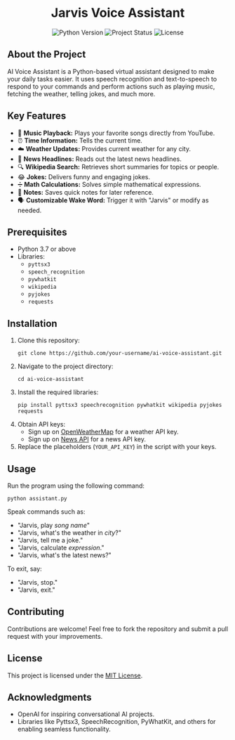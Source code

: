 <h1 align="center">Jarvis Voice Assistant</h1>
<p align="center">
    <img src="https://img.shields.io/badge/Python-3.7%2B-blue" alt="Python Version">
    <img src="https://img.shields.io/badge/Status-Active-brightgreen" alt="Project Status">
    <img src="https://img.shields.io/badge/License-MIT-orange" alt="License">
</p>

<h2>About the Project</h2>
<p>
    AI Voice Assistant is a Python-based virtual assistant designed to make your daily tasks easier. 
    It uses speech recognition and text-to-speech to respond to your commands and perform actions such as playing music, 
    fetching the weather, telling jokes, and much more.
</p>

<h2>Key Features</h2>
<ul>
    <li>🎵 <b>Music Playback:</b> Plays your favorite songs directly from YouTube.</li>
    <li>⏰ <b>Time Information:</b> Tells the current time.</li>
    <li>☁️ <b>Weather Updates:</b> Provides current weather for any city.</li>
    <li>📰 <b>News Headlines:</b> Reads out the latest news headlines.</li>
    <li>🔍 <b>Wikipedia Search:</b> Retrieves short summaries for topics or people.</li>
    <li>😂 <b>Jokes:</b> Delivers funny and engaging jokes.</li>
    <li>➗ <b>Math Calculations:</b> Solves simple mathematical expressions.</li>
    <li>📝 <b>Notes:</b> Saves quick notes for later reference.</li>
    <li>🗣️ <b>Customizable Wake Word:</b> Trigger it with "Jarvis" or modify as needed.</li>
</ul>

<h2>Prerequisites</h2>
<ul>
    <li>Python 3.7 or above</li>
    <li>Libraries: 
        <ul>
            <li><code>pyttsx3</code></li>
            <li><code>speech_recognition</code></li>
            <li><code>pywhatkit</code></li>
            <li><code>wikipedia</code></li>
            <li><code>pyjokes</code></li>
            <li><code>requests</code></li>
        </ul>
    </li>
</ul>

<h2>Installation</h2>
<ol>
    <li>Clone this repository:
        <pre><code>git clone https://github.com/your-username/ai-voice-assistant.git</code></pre>
    </li>
    <li>Navigate to the project directory:
        <pre><code>cd ai-voice-assistant</code></pre>
    </li>
    <li>Install the required libraries:
        <pre><code>pip install pyttsx3 speechrecognition pywhatkit wikipedia pyjokes requests</code></pre>
    </li>
    <li>Obtain API keys:
        <ul>
            <li>Sign up on <a href="https://openweathermap.org/" target="_blank">OpenWeatherMap</a> for a weather API key.</li>
            <li>Sign up on <a href="https://newsapi.org/" target="_blank">News API</a> for a news API key.</li>
        </ul>
    </li>
    <li>Replace the placeholders (<code>YOUR_API_KEY</code>) in the script with your keys.</li>
</ol>

<h2>Usage</h2>
<p>Run the program using the following command:</p>
<pre><code>python assistant.py</code></pre>
<p>Speak commands such as:</p>
<ul>
    <li>"Jarvis, play <i>song name</i>"</li>
    <li>"Jarvis, what's the weather in <i>city</i>?"</li>
    <li>"Jarvis, tell me a joke."</li>
    <li>"Jarvis, calculate <i>expression</i>."</li>
    <li>"Jarvis, what's the latest news?"</li>
</ul>
<p>To exit, say:</p>
<ul>
    <li>"Jarvis, stop."</li>
    <li>"Jarvis, exit."</li>
</ul>

<h2>Contributing</h2>
<p>Contributions are welcome! Feel free to fork the repository and submit a pull request with your improvements.</p>

<h2>License</h2>
<p>This project is licensed under the <a href="LICENSE" target="_blank">MIT License</a>.</p>

<h2>Acknowledgments</h2>
<ul>
    <li>OpenAI for inspiring conversational AI projects.</li>
    <li>Libraries like Pyttsx3, SpeechRecognition, PyWhatKit, and others for enabling seamless functionality.</li>
</ul>
